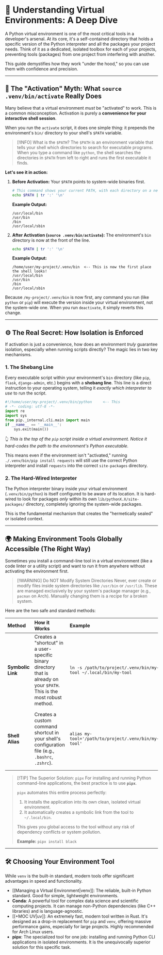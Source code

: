 # 🔬 Understanding Virtual Environments: A Deep Dive

A Python virtual environment is one of the most critical tools in a developer's arsenal. At its core, it's a self-contained directory that holds a specific version of the Python interpreter and all the packages your project needs. Think of it as a dedicated, isolated toolbox for each of your projects, preventing tools (packages) from one project from interfering with another.

This guide demystifies how they work "under the hood," so you can use them with confidence and precision.

---

## 🔑 The "Activation" Myth: What `source .venv/bin/activate` Really Does

Many believe that a virtual environment *must* be "activated" to work. This is a common misconception. Activation is purely a **convenience for your interactive shell session**.

When you run the `activate` script, it does one simple thing: it prepends the environment's `bin/` directory to your shell's `$PATH` variable.

> [!INFO] What is the `$PATH`?
> The `$PATH` is an environment variable that tells your shell which directories to search for executable programs. When you type a command like `python`, the shell searches the directories in `$PATH` from left to right and runs the first executable it finds.

**Let's see it in action:**

1.  **Before Activation:** Your `$PATH` points to system-wide binaries first.
    ```bash
    # This command shows your current PATH, with each directory on a new line
    echo $PATH | tr ':' '\n'
    ```
    **Example Output:**
    ```
    /usr/local/bin
    /usr/bin
    /bin
    /usr/local/sbin
    ```

2.  **After Activation (`source .venv/bin/activate`):** The environment's `bin` directory is now at the front of the line.
    ```bash
    echo $PATH | tr ':' '\n'
    ```
    **Example Output:**
    ```
    /home/user/my-project/.venv/bin  <-- This is now the first place the shell looks!
    /usr/local/bin
    /usr/bin
    /bin
    /usr/local/sbin
    ```

Because `/my-project/.venv/bin` is now first, any command you run (like `python` or `pip`) will execute the version inside your virtual environment, not the system-wide one. When you run `deactivate`, it simply reverts this change.

---

## ⚙️ The Real Secret: How Isolation is Enforced

If activation is just a convenience, how does an environment *truly* guarantee isolation, especially when running scripts directly? The magic lies in two key mechanisms.

### 1. The Shebang Line

Every executable script within your environment's `bin` directory (like `pip`, `flask`, `django-admin`, etc.) begins with a **shebang line**. This line is a direct instruction to your operating system, telling it *exactly which interpreter to use* to run the script.

```python
#!/home/user/my-project/.venv/bin/python     <-- This
# -*- coding: utf-8 -*-
import re
import sys
from pip._internal.cli.main import main
if __name__ == '__main__':
    sys.exit(main())
```
👆 *This is the top of the `pip` script inside a virtual environment. Notice it hard-codes the path to the environment's Python executable.*

This means even if the environment isn't "activated," running `./.venv/bin/pip install requests` will still use the correct Python interpreter and install `requests` into the correct `site-packages` directory.

### 2. The Hard-Wired Interpreter

The Python interpreter binary inside your virtual environment (`.venv/bin/python`) is itself configured to be aware of its location. It is hard-wired to look for packages *only* within its own `lib/pythonX.X/site-packages/` directory, completely ignoring the system-wide packages.

This is the fundamental mechanism that creates the "hermetically sealed" or isolated context.

---

## 🌍 Making Environment Tools Globally Accessible (The Right Way)

Sometimes you install a command-line tool in a virtual environment (like a code linter or a utility script) and want to run it from anywhere without activating the environment first.

> [!WARNING] Do NOT Modify System Directories
> Never, ever create or modify files inside system directories like `/usr/bin` or `/usr/lib`. These are managed exclusively by your system's package manager (e.g., `pacman` on Arch). Manually changing them is a recipe for a broken system.

Here are the two safe and standard methods:

| Method | How it Works | Example | Pro / Con |
| :--- | :--- | :--- | :--- |
| **Symbolic Link** | Creates a "shortcut" in a user-specific binary directory that is already on your `$PATH`. This is the most robust method. | `ln -s /path/to/project/.venv/bin/my-tool ~/.local/bin/my-tool` | **Pro:** Persistent, clean, and standard. <br> **Con:** Requires manual creation for each tool. |
| **Shell Alias** | Creates a custom command shortcut in your shell's configuration file (e.g., `.bashrc`, `.zshrc`). | `alias my-tool='/path/to/project/.venv/bin/my-tool'` | **Pro:** Quick and easy. <br> **Con:** Only works in your specific shell; not visible to other applications. |

> [!TIP] The Superior Solution: `pipx`
> For installing and running Python command-line applications, the best practice is to use **`pipx`**.
>
> `pipx` automates this entire process perfectly:
> 1.  It installs the application into its own clean, isolated virtual environment.
> 2.  It automatically creates a symbolic link from the tool to `~/.local/bin`.
>
> This gives you global access to the tool without any risk of dependency conflicts or system pollution.
>
> **Example:** `pipx install black`

---

## 🛠️ Choosing Your Environment Tool

While `venv` is the built-in standard, modern tools offer significant advantages in speed and functionality.

*   [[Managing a Virtual Environment|venv]]: The reliable, built-in Python standard. Good for simple, lightweight environments.
*   **Conda**: A powerful tool for complex data science and scientific computing projects. It can manage non-Python dependencies (like C++ libraries) and is language-agnostic.
*   [[+MOC UV|uv]]: An extremely fast, modern tool written in Rust. It's designed as a drop-in replacement for `pip` and `venv`, offering massive performance gains, especially for large projects. Highly recommended for Arch Linux users.
*   **pipx**: The specialized tool for one job: installing and running Python CLI applications in isolated environments. It is the unequivocally superior solution for this specific task.

